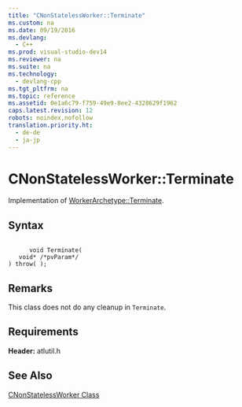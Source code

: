 ```yaml
---
title: "CNonStatelessWorker::Terminate"
ms.custom: na
ms.date: 09/19/2016
ms.devlang: 
  - C++
ms.prod: visual-studio-dev14
ms.reviewer: na
ms.suite: na
ms.technology: 
  - devlang-cpp
ms.tgt_pltfrm: na
ms.topic: reference
ms.assetid: 0e1a6c79-f759-49e9-8ee2-4328629f1962
caps.latest.revision: 12
robots: noindex,nofollow
translation.priority.ht: 
  - de-de
  - ja-jp
---
```

# CNonStatelessWorker::Terminate
Implementation of [WorkerArchetype::Terminate](../vs140/WorkerArchetype--Terminate.md).  
  
## Syntax  
  
```  
  
      void Terminate(  
   void* /*pvParam*/  
) throw( );  
```  
  
## Remarks  
 This class does not do any cleanup in `Terminate`.  
  
## Requirements  
 **Header:** atlutil.h  
  
## See Also  
 [CNonStatelessWorker Class](../vs140/CNonStatelessWorker-Class.md)